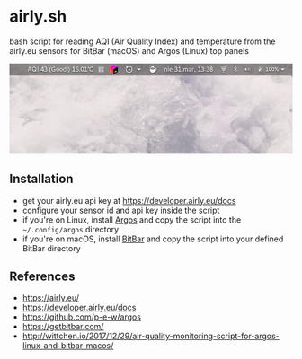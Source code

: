airly.sh
=========
bash script for reading AQI (Air Quality Index) and temperature from the airly.eu sensors for BitBar (macOS) and Argos (Linux) top panels

![screenshot](screenshot.png)

Installation
-------------
- get your airly.eu api key at https://developer.airly.eu/docs
- configure your sensor id and api key inside the script
- if you're on Linux, install [Argos](https://github.com/p-e-w/argos) and copy the script into the `~/.config/argos` directory
- if you're on macOS, install [BitBar](https://getbitbar.com/) and copy the script into your defined BitBar directory

References
----------
- https://airly.eu/
- https://developer.airly.eu/docs
- https://github.com/p-e-w/argos
- https://getbitbar.com/
- http://wittchen.io/2017/12/29/air-quality-monitoring-script-for-argos-linux-and-bitbar-macos/
